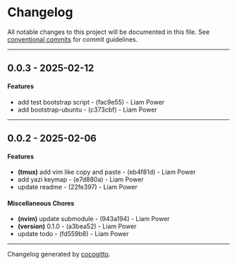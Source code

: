 # Changelog
All notable changes to this project will be documented in this file. See [conventional commits](https://www.conventionalcommits.org/) for commit guidelines.

- - -
## 0.0.3 - 2025-02-12
#### Features
- add test bootstrap script - (fac9e55) - Liam Power
- add bootstrap-ubuntu - (c373cbf) - Liam Power

- - -

## 0.0.2 - 2025-02-06
#### Features
- **(tmux)** add vim like copy and paste - (eb4f81d) - Liam Power
- add yazi keymap - (e7d880a) - Liam Power
- update readme - (22fe397) - Liam Power
#### Miscellaneous Chores
- **(nvim)** update submodule - (943a194) - Liam Power
- **(version)** 0.1.0 - (a3bea52) - Liam Power
- update todo - (fd559b8) - Liam Power

- - -

Changelog generated by [cocogitto](https://github.com/cocogitto/cocogitto).